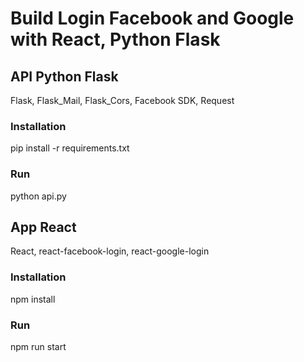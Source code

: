 # Build Login Facebook and Google with React, Python Flask

## API Python Flask
Flask, Flask_Mail, Flask_Cors, Facebook SDK, Request

### Installation
pip install -r requirements.txt

### Run
python api.py

## App React
React, react-facebook-login, react-google-login 

### Installation
npm install

### Run
npm run start
